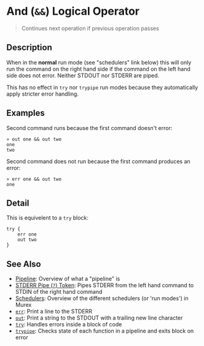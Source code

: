# And (`&&`) Logical Operator

> Continues next operation if previous operation passes

## Description

When in the **normal** run mode (see "schedulers" link below) this will only
run the command on the right hand side if the command on the left hand side
does not error. Neither STDOUT nor STDERR are piped.

This has no effect in `try` nor `trypipe` run modes because they automatically
apply stricter error handling.

## Examples

Second command runs because the first command doesn't error:

```
» out one && out two
one
two
```

Second command does not run because the first command produces an error:

```
» err one && out two
one
```

## Detail

This is equivelent to a `try` block:

```
try {
    err one
    out two
}
```

## See Also

* [Pipeline](../user-guide/pipeline.md):
  Overview of what a "pipeline" is
* [STDERR Pipe (`?`) Token](../parser/pipe-err.md):
  Pipes STDERR from the left hand command to STDIN of the right hand command
* [Schedulers](../user-guide/schedulers.md):
  Overview of the different schedulers (or 'run modes') in Murex
* [`err`](../commands/err.md):
  Print a line to the STDERR
* [`out`](../commands/out.md):
  Print a string to the STDOUT with a trailing new line character
* [`try`](../commands/try.md):
  Handles errors inside a block of code
* [`trypipe`](../commands/trypipe.md):
  Checks state of each function in a pipeline and exits block on error